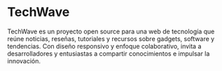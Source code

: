 # TechWave
TechWave es un proyecto open source para una web de tecnología que reúne noticias, reseñas, tutoriales y recursos sobre gadgets, software y tendencias. Con diseño responsivo y enfoque colaborativo, invita a desarrolladores y entusiastas a compartir conocimientos e impulsar la innovación.
